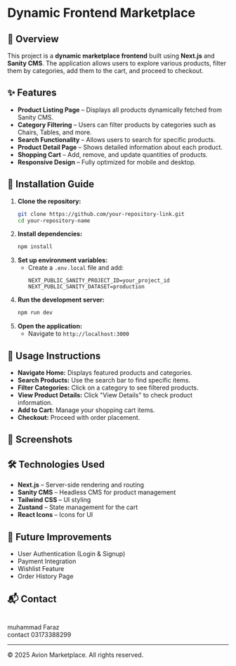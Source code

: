 # Dynamic Frontend Marketplace

## 📌 Overview

This project is a **dynamic marketplace frontend** built using **Next.js** and **Sanity CMS**. The application allows users to explore various products, filter them by categories, add them to the cart, and proceed to checkout.

## ✨ Features

- **Product Listing Page** – Displays all products dynamically fetched from Sanity CMS.
- **Category Filtering** – Users can filter products by categories such as Chairs, Tables, and more.
- **Search Functionality** – Allows users to search for specific products.
- **Product Detail Page** – Shows detailed information about each product.
- **Shopping Cart** – Add, remove, and update quantities of products.
- **Responsive Design** – Fully optimized for mobile and desktop.

## 🔧 Installation Guide

1. **Clone the repository:**
   ```bash
   git clone https://github.com/your-repository-link.git
   cd your-repository-name
   ```
2. **Install dependencies:**
   ```bash
   npm install
   ```
3. **Set up environment variables:**
   - Create a `.env.local` file and add:
     ```env
     NEXT_PUBLIC_SANITY_PROJECT_ID=your_project_id
     NEXT_PUBLIC_SANITY_DATASET=production
     ```
4. **Run the development server:**
   ```bash
   npm run dev
   ```
5. **Open the application:**
   - Navigate to `http://localhost:3000`

## 🚀 Usage Instructions

- **Navigate Home:** Displays featured products and categories.
- **Search Products:** Use the search bar to find specific items.
- **Filter Categories:** Click on a category to see filtered products.
- **View Product Details:** Click "View Details" to check product information.
- **Add to Cart:** Manage your shopping cart items.
- **Checkout:** Proceed with order placement.

## 📸 Screenshots





## 🛠️ Technologies Used

- **Next.js** – Server-side rendering and routing
- **Sanity CMS** – Headless CMS for product management
- **Tailwind CSS** – UI styling
- **Zustand** – State management for the cart
- **React Icons** – Icons for UI

## 🎯 Future Improvements

- User Authentication (Login & Signup)
- Payment Integration
- Wishlist Feature
- Order History Page

## 📬 Contact

\
muhammad Faraz \
contact 03173388299

---

© 2025 Avion Marketplace. All rights reserved.

